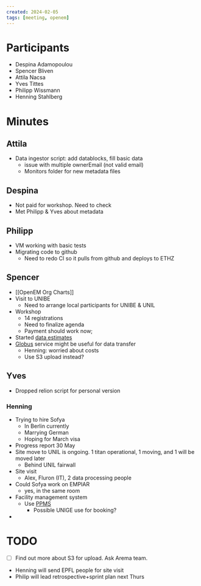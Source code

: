 ```yaml
---
created: 2024-02-05
tags: [meeting, openem]
---
```

# Participants
- Despina Adamopoulou
- Spencer Bliven
- Attila Nacsa
- Yves Tittes
- Philipp Wissmann
- Henning Stahlberg

# Minutes

## Attila
- Data ingestor script: add datablocks, fill basic data
    - issue with multiple ownerEmail (not valid email)
    - Monitors folder for new metadata files
## Despina
- Not paid for workshop. Need to check
- Met Philipp & Yves about metadata
## Philipp
- VM working with basic tests
- Migrating code to github
    - Need to redo CI so it pulls from github and deploys to ETHZ
## Spencer
- [[OpenEM Org Charts]]
- Visit to UNIBE
    - Need to arrange local participants for UNIBE & UNIL
- Workshop
    - 14 registrations
    - Need to finalize agenda
    - Payment should work now; 
- Started [data estimates](https://docs.google.com/spreadsheets/d/1uWKNbMB50KBBpXLcaLlezy8FVFrk5By4mRBqab2tUCw/edit?usp=sharing)
- [Globus](https://www.globus.org/)  service might be useful for data transfer
    - Henning: worried about costs
    - Use S3 upload instead?
## Yves
- Dropped relion script for personal version

### Henning
- Trying to hire Sofya
    - In Berlin currently
    - Marrying German
    - Hoping for March visa
- Progress report 30 May
- Site move to UNIL is ongoing. 1 titan operational, 1 moving, and 1 will be moved later
    - Behind UNIL fairwall
- Site visit
    - Alex, Fluron (IT), 2 data processing people
- Could Sofya work on EMPIAR
    - yes, in the same room
- Facility management system
    - Use [PPMS](https://sv-ppms.epfl.ch/login/?pf=14)
        - Possible UNIGE use for booking?
- 

# TODO
- [ ] Find out more about S3 for upload. Ask Arema team.
- Henning will send EPFL people for site visit
- Philip will lead retrospective+sprint plan next Thurs
